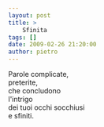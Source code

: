 ```yaml
---
layout: post
title: >
    Sfinita
tags: []
date: 2009-02-26 21:20:00
author: pietro
---
```

Parole complicate,<br/>preterite,<br/>che concludono<br/>l'intrigo<br/>dei tuoi occhi socchiusi<br/>e sfiniti.
